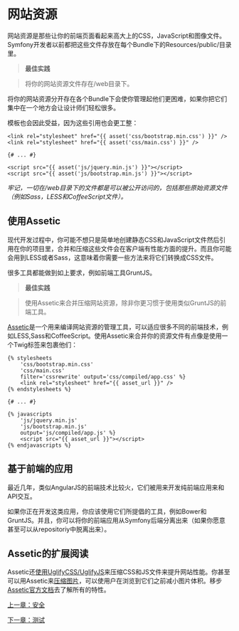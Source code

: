 # 网站资源

网站资源是那些让你的前端页面看起来高大上的CSS，JavaScript和图像文件。Symfony开发者以前都把这些文件存放在每个Bundle下的Resources/public/目录里。

>**最佳实践**

>将你的网站资源文件存在/web目录下。

将你的网站资源分开存在各个Bundle下会使你管理起他们更困难，如果你把它们集中在一个地方会让设计师们轻松很多。

模板也会因此受益，因为这些引用也会更工整：

```
<link rel="stylesheet" href="{{ asset('css/bootstrap.min.css') }}" />
<link rel="stylesheet" href="{{ asset('css/main.css') }}" />

{# ... #}

<script src="{{ asset('js/jquery.min.js') }}"></script>
<script src="{{ asset('js/bootstrap.min.js') }}"></script>
```

*牢记，一切在/web目录下的文件都是可以被公开访问的，包括那些原始资源文件（例如Sass，LESS和CoffeeScript文件）。*

## 使用Assetic

现代开发过程中，你可能不想只是简单地创建静态CSS和JavaScript文件然后引用在你的项目里，合并和压缩这些文件会在客户端有性能方面的提升。而且你可能会用到LESS或者Sass，这意味着你需要一些方法来将它们转换成CSS文件。

很多工具都能做到如上要求，例如前端工具GruntJS。

>**最佳实践**

>使用Assetic来合并压缩网站资源，除非你更习惯于使用类似GruntJS的前端工具。

[Assetic](http://symfony.com/doc/current/cookbook/assetic/asset_management.html)是一个用来编译网站资源的管理工具，可以适应很多不同的前端技术，例如LESS,Sass和CoffeeScript。使用Assetic来合并你的资源文件有点像是使用一个Twig标签来包裹他们：

```
{% stylesheets
    'css/bootstrap.min.css'
    'css/main.css'
    filter='cssrewrite' output='css/compiled/app.css' %}
    <link rel="stylesheet" href="{{ asset_url }}" />
{% endstylesheets %}

{# ... #}

{% javascripts
    'js/jquery.min.js'
    'js/bootstrap.min.js'
    output='js/compiled/app.js' %}
    <script src="{{ asset_url }}"></script>
{% endjavascripts %}
```

## 基于前端的应用

最近几年，类似AngularJS的前端技术比较火，它们被用来开发纯前端应用来和API交互。

如果你正在开发这类应用，你应该使用它们所提倡的工具，例如Bower和GruntJS。并且，你可以将你的前端应用从Symfony后端分离出来（如果你愿意甚至可以从repositoriy中脱离出来）。

## Assetic的扩展阅读

Assetic还[使用UglifyCSS/UglifyJS](http://symfony.com/doc/current/cookbook/assetic/uglifyjs.html)来压缩CSS和JS文件来提升网站性能。你甚至可以用Assetic来[压缩图片](http://symfony.com/doc/current/cookbook/assetic/jpeg_optimize.html)，可以使用户在浏览到它们之前减小图片体积。移步[Assetic官方文档](https://github.com/kriswallsmith/assetic)去了解所有的特性。


[上一章：安全](https://github.com/gigantic2/The-Symfony-Framework-Best-Practices/blob/master/09.%E5%AE%89%E5%85%A8.md)

[下一章：测试](https://github.com/gigantic2/The-Symfony-Framework-Best-Practices/blob/master/11.%E6%B5%8B%E8%AF%95.md)